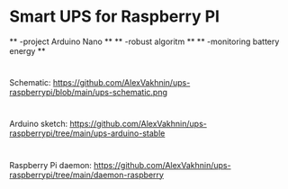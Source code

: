 # Smart UPS for Raspberry PI #
** -project Arduino Nano **
** -robust algoritm **
** -monitoring battery energy **  
#
Schematic: https://github.com/AlexVakhnin/ups-raspberrypi/blob/main/ups-schematic.png
#
Arduino sketch: https://github.com/AlexVakhnin/ups-raspberrypi/tree/main/ups-arduino-stable
#
Raspberry Pi daemon: https://github.com/AlexVakhnin/ups-raspberrypi/tree/main/daemon-raspberry
